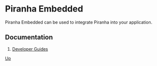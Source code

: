 # Piranha Embedded

Piranha Embedded can be used to integrate Piranha into your application.

## Documentation

1. [Developer Guides](guides/)

[Up](../)
